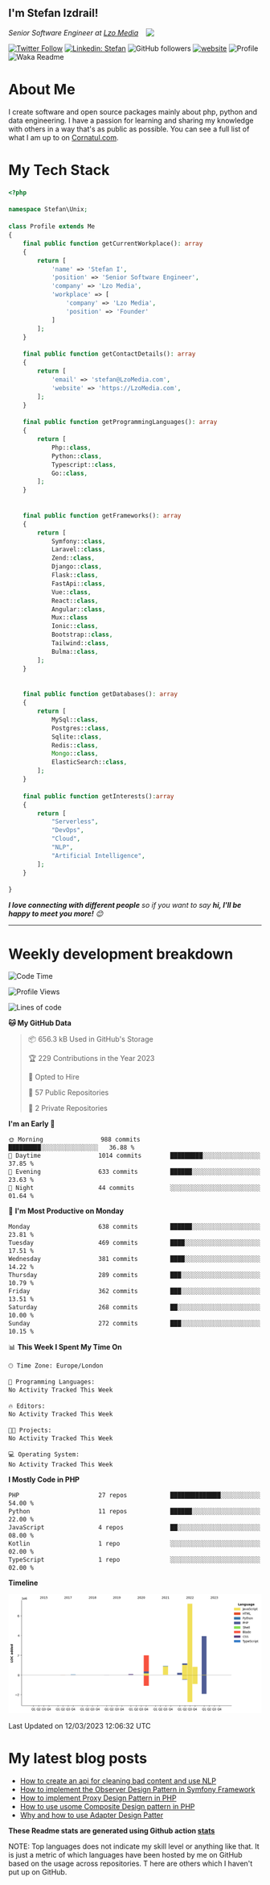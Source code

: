 <h2>I'm Stefan Izdrail! </h2>
<img align='right' src="https://i.giphy.com/media/YePKU8cVoIF3afvi8s/giphy.webp" width="230">
<p><em>Senior Software Engineer at <a href="https:/lzomedia.com/">Lzo Media
</a>
</em></p>

[![Twitter Follow](https://img.shields.io/twitter/follow/cornatul?label=Follow)](https://twitter.com/intent/follow?screen_name=cornatul)
[![Linkedin: Stefan](https://img.shields.io/badge/cornatul-blue?style=flat-square&logo=Linkedin&logoColor=white&link=https://www.linkedin.com/in/cornatul/)](https://www.linkedin.com/in/cornatul/)
![GitHub followers](https://img.shields.io/github/followers/cornatul?label=Follow&style=social)
[![website](https://img.shields.io/badge/Website-46a2f1.svg?&style=flat-square&logo=Google-Chrome&logoColor=white&link=https://cornatul.com/)](https://cornatul.com/)
![Profile](https://visitor-badge.glitch.me/badge?page_id=cornatul.cornatul)
![Waka Readme](https://github.com/cornatul/cornatul/workflows/Waka%20Readme/badge.svg)


# About Me
I create software and open source packages mainly about php, python and data engineering. 
I have a passion for learning and sharing my knowledge with others in a way that's as public as possible. 
You can see a full list of what I am up to on [Cornatul.com](https://cornatul.com).


# My Tech Stack

```php
<?php

namespace Stefan\Unix;

class Profile extends Me
{
    final public function getCurrentWorkplace(): array
    {
        return [
            'name' => 'Stefan I',
            'position' => 'Senior Software Engineer',
            'company' => 'Lzo Media',
            'workplace' => [
                'company' => 'Lzo Media',
                'position' => 'Founder'         
            ]
        ];
    }
    
    final public function getContactDetails(): array
    {
        return [
            'email' => 'stefan@LzoMedia.com',
            'website' => 'https://LzoMedia.com',
        ];
    }
    
    final public function getProgrammingLanguages(): array
    {
        return [
            Php::class,
            Python::class,
            Typescript::class,
            Go::class,
        ];
    }
    
    
    final public function getFrameworks(): array
    {
        return [
            Symfony::class,
            Laravel::class,
            Zend::class,
            Django::class,
            Flask::class,
            FastApi::class,
            Vue::class,
            React::class,
            Angular::class,
            Mux::class
            Ionic::class,
            Bootstrap::class,
            Tailwind::class,
            Bulma::class,
        ];
    }
    
    
    final public function getDatabases(): array
    {
        return [
            MySql::class,
            Postgres::class,
            Sqlite::class,
            Redis::class,
            Mongo::class,
            ElasticSearch::class,
        ];
    }

    final public function getInterests():array
    {
        return [
            "Serverless",
            "DevOps",
            "Cloud",
            "NLP",
            "Artificial Intelligence",
        ];
    }
   
}
```
 <em><b>I love connecting with different people</b> so if you want to say <b>hi, I'll be happy to meet you more!</b> 😊</em>

---
# Weekly development breakdown
<!--START_SECTION:waka-->
![Code Time](http://img.shields.io/badge/Code%20Time-81%20hrs%2012%20mins-blue)

![Profile Views](http://img.shields.io/badge/Profile%20Views-0-blue)

![Lines of code](https://img.shields.io/badge/From%20Hello%20World%20I%27ve%20Written-16.4%20million%20lines%20of%20code-blue)

**🐱 My GitHub Data** 

> 📦 656.3 kB Used in GitHub's Storage 
 > 
> 🏆 229 Contributions in the Year 2023
 > 
> 💼 Opted to Hire
 > 
> 📜 57 Public Repositories 
 > 
> 🔑 2 Private Repositories 
 > 
**I'm an Early 🐤** 

```text
🌞 Morning                988 commits         █████████░░░░░░░░░░░░░░░░   36.88 % 
🌆 Daytime                1014 commits        █████████░░░░░░░░░░░░░░░░   37.85 % 
🌃 Evening                633 commits         ██████░░░░░░░░░░░░░░░░░░░   23.63 % 
🌙 Night                  44 commits          ░░░░░░░░░░░░░░░░░░░░░░░░░   01.64 % 
```
📅 **I'm Most Productive on Monday** 

```text
Monday                   638 commits         ██████░░░░░░░░░░░░░░░░░░░   23.81 % 
Tuesday                  469 commits         ████░░░░░░░░░░░░░░░░░░░░░   17.51 % 
Wednesday                381 commits         ████░░░░░░░░░░░░░░░░░░░░░   14.22 % 
Thursday                 289 commits         ███░░░░░░░░░░░░░░░░░░░░░░   10.79 % 
Friday                   362 commits         ███░░░░░░░░░░░░░░░░░░░░░░   13.51 % 
Saturday                 268 commits         ██░░░░░░░░░░░░░░░░░░░░░░░   10.00 % 
Sunday                   272 commits         ███░░░░░░░░░░░░░░░░░░░░░░   10.15 % 
```


📊 **This Week I Spent My Time On** 

```text
🕑︎ Time Zone: Europe/London

💬 Programming Languages: 
No Activity Tracked This Week

🔥 Editors: 
No Activity Tracked This Week

🐱‍💻 Projects: 
No Activity Tracked This Week

💻 Operating System: 
No Activity Tracked This Week
```

**I Mostly Code in PHP** 

```text
PHP                      27 repos            ██████████████░░░░░░░░░░░   54.00 % 
Python                   11 repos            ██████░░░░░░░░░░░░░░░░░░░   22.00 % 
JavaScript               4 repos             ██░░░░░░░░░░░░░░░░░░░░░░░   08.00 % 
Kotlin                   1 repo              ░░░░░░░░░░░░░░░░░░░░░░░░░   02.00 % 
TypeScript               1 repo              ░░░░░░░░░░░░░░░░░░░░░░░░░   02.00 % 
```



**Timeline**

![Lines of Code chart](https://raw.githubusercontent.com/Cornatul/Cornatul/master/assets/bar_graph.png)


 Last Updated on 12/03/2023 12:06:32 UTC
<!--END_SECTION:waka-->


# My latest blog posts
<!-- BLOG-POST-LIST:START -->
- [How to create an api for cleaning bad content and use NLP](http://lzomedia.com/how-to-create-an-api-for-cleaning-bad-content-and-use-nlp/)
- [How to implement the Observer Design Pattern in Symfony Framework](http://lzomedia.com/how-to-implement-the-observer-design-pattern-in-symfony-framework/)
- [How to implement Proxy Design Pattern in PHP](http://lzomedia.com/how-to-implement-proxy-design-pattern-in-php/)
- [How to use usome Composite Design pattern in PHP](http://lzomedia.com/how-to-use-usome-composite-design-pattern-in-php/)
- [Why and how to use Adapter Design Patter](http://lzomedia.com/why-and-how-to-use-adapter-design-patter/)
<!-- BLOG-POST-LIST:END -->


**These Readme stats are generated using Github action [stats](https://github.com/unixdevil/stats)**

NOTE: Top languages does not indicate my skill level or anything like that. 
It is just a metric of which languages have been hosted by me on GitHub based on the usage across repositories. T
here are others which I haven't put up on GitHub.
